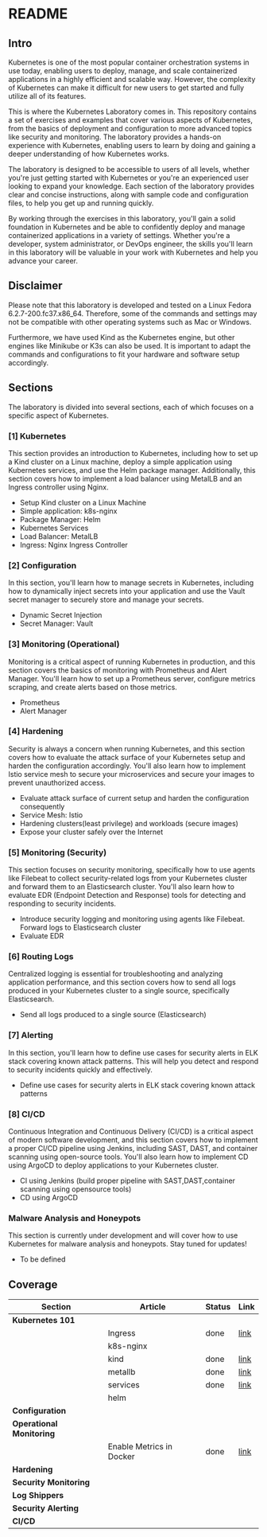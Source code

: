# README

## Intro

Kubernetes is one of the most popular container orchestration systems in use today, enabling users to deploy, manage, and scale containerized applications in a highly efficient and scalable way. However, the complexity of Kubernetes can make it difficult for new users to get started and fully utilize all of its features.

This is where the Kubernetes Laboratory comes in. This repository contains a set of exercises and examples that cover various aspects of Kubernetes, from the basics of deployment and configuration to more advanced topics like security and monitoring. The laboratory provides a hands-on experience with Kubernetes, enabling users to learn by doing and gaining a deeper understanding of how Kubernetes works.

The laboratory is designed to be accessible to users of all levels, whether you're just getting started with Kubernetes or you're an experienced user looking to expand your knowledge. Each section of the laboratory provides clear and concise instructions, along with sample code and configuration files, to help you get up and running quickly.

By working through the exercises in this laboratory, you'll gain a solid foundation in Kubernetes and be able to confidently deploy and manage containerized applications in a variety of settings. Whether you're a developer, system administrator, or DevOps engineer, the skills you'll learn in this laboratory will be valuable in your work with Kubernetes and help you advance your career.

## Disclaimer

Please note that this laboratory is developed and tested on a Linux Fedora 6.2.7-200.fc37.x86_64. Therefore, some of the commands and settings may not be compatible with other operating systems such as Mac or Windows.

Furthermore, we have used Kind as the Kubernetes engine, but other engines like Minikube or K3s can also be used. It is important to adapt the commands and configurations to fit your hardware and software setup accordingly.

## Sections

The laboratory is divided into several sections, each of which focuses on a specific aspect of Kubernetes.

### [1] Kubernetes

This section provides an introduction to Kubernetes, including how to set up a Kind cluster on a Linux machine, deploy a simple application using Kubernetes services, and use the Helm package manager. Additionally, this section covers how to implement a load balancer using MetalLB and an Ingress controller using Nginx.

- Setup Kind cluster on a Linux Machine
- Simple application: k8s-nginx
- Package Manager: Helm
- Kubernetes Services
- Load Balancer: MetalLB
- Ingress: Nginx Ingress Controller

### [2] Configuration

In this section, you'll learn how to manage secrets in Kubernetes, including how to dynamically inject secrets into your application and use the Vault secret manager to securely store and manage your secrets.

- Dynamic Secret Injection
- Secret Manager: Vault

### [3] Monitoring (Operational)

Monitoring is a critical aspect of running Kubernetes in production, and this section covers the basics of monitoring with Prometheus and Alert Manager. You'll learn how to set up a Prometheus server, configure metrics scraping, and create alerts based on those metrics.

- Prometheus
- Alert Manager

### [4] Hardening

Security is always a concern when running Kubernetes, and this section covers how to evaluate the attack surface of your Kubernetes setup and harden the configuration accordingly. You'll also learn how to implement Istio service mesh to secure your microservices and secure your images to prevent unauthorized access.

- Evaluate attack surface of current setup and harden the configuration consequently
- Service Mesh: Istio
- Hardening clusters(least privilege) and workloads (secure images)
- Expose your cluster safely over the Internet


### [5] Monitoring (Security)

This section focuses on security monitoring, specifically how to use agents like Filebeat to collect security-related logs from your Kubernetes cluster and forward them to an Elasticsearch cluster. You'll also learn how to evaluate EDR (Endpoint Detection and Response) tools for detecting and responding to security incidents.

- Introduce security logging and monitoring using agents like Filebeat. Forward logs to Elasticsearch cluster
- Evaluate EDR
 
### [6] Routing Logs

Centralized logging is essential for troubleshooting and analyzing application performance, and this section covers how to send all logs produced in your Kubernetes cluster to a single source, specifically Elasticsearch.

- Send all logs produced to a single source (Elasticsearch)

### [7] Alerting

In this section, you'll learn how to define use cases for security alerts in ELK stack covering known attack patterns. This will help you detect and respond to security incidents quickly and effectively.

- Define use cases for security alerts in ELK stack covering known attack patterns

### [8] CI/CD

Continuous Integration and Continuous Delivery (CI/CD) is a critical aspect of modern software development, and this section covers how to implement a proper CI/CD pipeline using Jenkins, including SAST, DAST, and container scanning using open-source tools. You'll also learn how to implement CD using ArgoCD to deploy applications to your Kubernetes cluster.

- CI using Jenkins (build proper pipeline with SAST,DAST,container scanning using opensource tools)
- CD using ArgoCD


### Malware Analysis and Honeypots

This section is currently under development and will cover how to use Kubernetes for malware analysis and honeypots. Stay tuned for updates!

- To be defined

## Coverage

| Section | Article | Status | Link |
| --- | --- | --- | --- | 
| **Kubernetes 101** | 
|  | Ingress | done | [link](01-kubernetes_101/ingress/README.md)
|  | k8s-nginx
|  | kind | done | [link](01-kubernetes_101/kind/README.md)
|  | metallb | done | [link](01-kubernetes_101/metallb/README.md)
|  | services | done | [link](01-kubernetes_101/services/README.md)
|  | helm |
| **Configuration** | |
| **Operational Monitoring** | |
|  | Enable Metrics in Docker | done | [link](03-operational_monitoring/docker-metrics/README.md)
| **Hardening** | |
| **Security Monitoring** | |
| **Log Shippers** | |
| **Security Alerting** | |
| **CI/CD** | |







